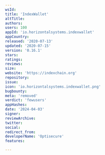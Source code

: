 ```yaml
---
wsId: 
title: 'IndexWallet'
altTitle: 
authors: 
users: 100
appId: 'io.horizontalsystems.indexwallet'
appCountry: 
released: '2020-07-13'
updated: '2020-07-15'
version: '0.16.1'
stars: 
ratings: 
reviews: 
size: 
website: 'https://indexchain.org'
repository: 
issue: 
icon: 'io.horizontalsystems.indexwallet.png'
bugbounty: 
meta: 'removed'
verdict: 'fewusers'
appHashes: 
date: '2024-04-03'
signer: 
reviewArchive: 
twitter: 
social: 
redirect_from: 
developerName: 'Optisecure'
features: 

---
```


